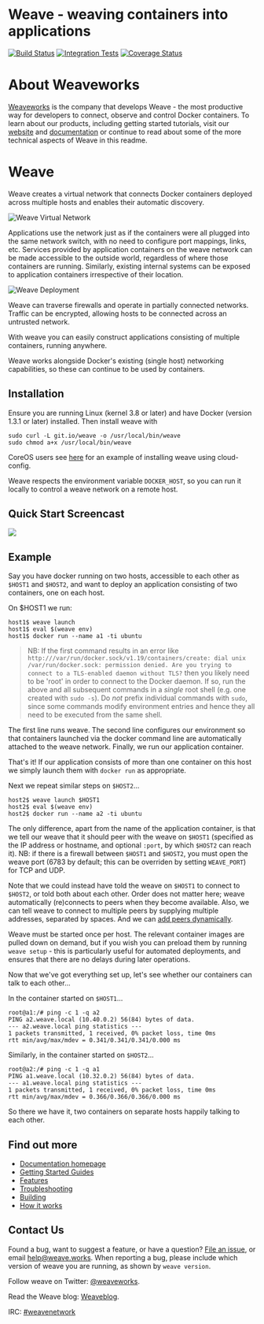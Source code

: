 # Weave - weaving containers into applications

[![Build Status](https://travis-ci.org/weaveworks/weave.svg?branch=master)](https://travis-ci.org/weaveworks/weave) [![Integration Tests](https://circleci.com/gh/weaveworks/weave/tree/master.svg?style=shield&circle-token=4933c7dabb3d0383e62117565cb9d16df7b1a811)](https://circleci.com/gh/weaveworks/weave) [![Coverage Status](https://coveralls.io/repos/weaveworks/weave/badge.svg)](https://coveralls.io/r/weaveworks/weave)

# About Weaveworks

[Weaveworks](http://weave.works) is the company that develops Weave -
the most productive way for developers to connect, observe and control
Docker containers. To learn about our products, including getting
started tutorials, visit our [website](http://weave.works) and
[documentation](http://docs.weave.works) or continue to read about
some of the more technical aspects of Weave in this readme.

# Weave

Weave creates a virtual network that connects Docker containers
deployed across multiple hosts and enables their automatic discovery.

![Weave Virtual Network](/docs/virtual-network.png?raw=true "Weave Virtual Network")

Applications use the network just as if the containers were all
plugged into the same network switch, with no need to configure port
mappings, links, etc. Services provided by application containers on
the weave network can be made accessible to the outside world,
regardless of where those containers are running. Similarly, existing
internal systems can be exposed to application containers irrespective
of their location.

![Weave Deployment](/docs/deployment.png?raw=true "Weave Deployment")

Weave can traverse firewalls and operate in partially connected
networks. Traffic can be encrypted, allowing hosts to be connected
across an untrusted network.

With weave you can easily construct applications consisting of
multiple containers, running anywhere.

Weave works alongside Docker's existing (single host) networking
capabilities, so these can continue to be used by containers.

## Installation

Ensure you are running Linux (kernel 3.8 or later) and have Docker
(version 1.3.1 or later) installed. Then install weave with

    sudo curl -L git.io/weave -o /usr/local/bin/weave
    sudo chmod a+x /usr/local/bin/weave

CoreOS users see [here](https://github.com/fintanr/weave-gs/blob/master/coreos-simple/user-data) for an example of installing weave using cloud-config.

Weave respects the environment variable `DOCKER_HOST`, so you can run
it locally to control a weave network on a remote host.

## Quick Start Screencast

<a href="https://youtu.be/BF9YJSPQUcY" alt="Click to watch the screencast" target="_blank">
  <img src="/docs/hello-screencast.png" />
</a>

## Example

Say you have docker running on two hosts, accessible to each other as
`$HOST1` and `$HOST2`, and want to deploy an application consisting of
two containers, one on each host.

On $HOST1 we run:

    host1$ weave launch
    host1$ eval $(weave env)
    host1$ docker run --name a1 -ti ubuntu

> NB: If the first command results in an error like
> `http:///var/run/docker.sock/v1.19/containers/create: dial unix
> /var/run/docker.sock: permission denied. Are you trying to connect
> to a TLS-enabled daemon without TLS?` then you likely need to be
> 'root' in order to connect to the Docker daemon. If so, run the
> above and all subsequent commands in a *single* root shell (e.g. one
> created with `sudo -s`). Do *not* prefix individual commands with
> `sudo`, since some commands modify environment entries and hence
> they all need to be executed from the same shell.

The first line runs weave. The second line configures our environment
so that containers launched via the docker command line are
automatically attached to the weave network. Finally, we run our
application container.

That's it! If our application consists of more than one container on
this host we simply launch them with `docker run` as appropriate.

Next we repeat similar steps on `$HOST2`...

    host2$ weave launch $HOST1
    host2$ eval $(weave env)
    host2$ docker run --name a2 -ti ubuntu

The only difference, apart from the name of the application container,
is that we tell our weave that it should peer with the weave on
`$HOST1` (specified as the IP address or hostname, and optional
`:port`, by which `$HOST2` can reach it). NB: if there is a firewall
between `$HOST1` and `$HOST2`, you must open the weave port (6783 by
default; this can be overriden by setting `WEAVE_PORT`) for TCP and
UDP.

Note that we could instead have told the weave on `$HOST1` to connect to
`$HOST2`, or told both about each other. Order does not matter here;
weave automatically (re)connects to peers when they become
available. Also, we can tell weave to connect to multiple peers by
supplying multiple addresses, separated by spaces. And we can
[add peers dynamically](http://docs.weave.works/weave/latest_release/features.html#dynamic-topologies).

Weave must be started once per host. The relevant container images are
pulled down on demand, but if you wish you can preload them by running
`weave setup` - this is particularly useful for automated deployments,
and ensures that there are no delays during later operations.

Now that we've got everything set up, let's see whether our containers
can talk to each other...

In the container started on `$HOST1`...

    root@a1:/# ping -c 1 -q a2
    PING a2.weave.local (10.40.0.2) 56(84) bytes of data.
    --- a2.weave.local ping statistics ---
    1 packets transmitted, 1 received, 0% packet loss, time 0ms
    rtt min/avg/max/mdev = 0.341/0.341/0.341/0.000 ms

Similarly, in the container started on `$HOST2`...

    root@a2:/# ping -c 1 -q a1
    PING a1.weave.local (10.32.0.2) 56(84) bytes of data.
    --- a1.weave.local ping statistics ---
    1 packets transmitted, 1 received, 0% packet loss, time 0ms
    rtt min/avg/max/mdev = 0.366/0.366/0.366/0.000 ms

So there we have it, two containers on separate hosts happily talking
to each other.

## Find out more

 * [Documentation homepage](http://docs.weave.works/weave/latest_release/)
 * [Getting Started Guides](http://weave.works/guides/)
 * [Features](http://docs.weave.works/weave/latest_release/features.html)
 * [Troubleshooting](http://docs.weave.works/weave/latest_release/troubleshooting.html)
 * [Building](http://docs.weave.works/weave/latest_release/building.html)
 * [How it works](http://docs.weave.works/weave/latest_release/how-it-works.html)

## Contact Us

Found a bug, want to suggest a feature, or have a question?
[File an issue](https://github.com/weaveworks/weave/issues), or email
help@weave.works. When reporting a bug, please include which version of
weave you are running, as shown by `weave version`.

Follow weave on Twitter:
[@weaveworks](https://twitter.com/weaveworks).

Read the Weave blog:
[Weaveblog](http://weaveblog.com/).

IRC:
[#weavenetwork](https://botbot.me/freenode/weavenetwork/)
